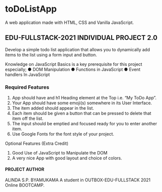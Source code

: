 # toDoListApp
A web application made with HTML, CSS and Vanilla JavaScript.

## EDU-FULLSTACK-2021 INDIVIDUAL PROJECT 2.0
Develop a simple todo list application that allows you to dynamically add items to the list using a form input and button.

Knowledge on JavaScript Basics is a key prerequisite for this project especially;
● DOM Manipulation
● Functions in JavaScript
● Event handlers In JavaScript

### Required Features

1. App should have and h1 Heading element at the Top i.e. “My ToDo App”.
2. Your App should have some emoji(s) somewhere in its User Interface.
3. The item added should appear in the list.
4. Each item should be given a button that can be pressed to delete that item off the list.
5. The input should be emptied and focused ready for you to enter another item.
6. Use Google Fonts for the font style of your project.

Optional Features (Extra Credit)
1. Good Use of JavaScript to Manipulate the DOM
2. A very nice App with good layout and choice of colors.

#### PROJECT AUTHOR 
ALINDA S.P. BYAMUKAMA
A student in OUTBOX-EDU-FULLSTACK 2021 Online BOOTCAMP.

